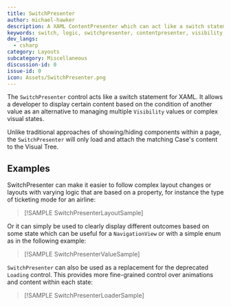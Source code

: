 ```yaml
---
title: SwitchPresenter
author: michael-hawker
description: A XAML ContentPresenter which can act like a switch statement for showing different UI based on a condition.
keywords: switch, logic, switchpresenter, contentpresenter, visibility, triggers, converters
dev_langs:
  - csharp
category: Layouts
subcategory: Miscellaneous
discussion-id: 0
issue-id: 0
icon: Assets/SwitchPresenter.png
---
```


The `SwitchPresenter` control acts like a switch statement for XAML. It allows a developer to display certain content based on the condition of another value as an alternative to managing multiple `Visibility` values or complex visual states.

Unlike traditional approaches of showing/hiding components within a page, the `SwitchPresenter` will only load and attach the matching Case's content to the Visual Tree.

## Examples

SwitchPresenter can make it easier to follow complex layout changes or layouts with varying logic that are based on a property, for instance the type of ticketing mode for an airline:

> [!SAMPLE SwitchPresenterLayoutSample]

Or it can simply be used to clearly display different outcomes based on some state which can be useful for a `NavigationView` or with a simple enum as in the following example:

> [!SAMPLE SwitchPresenterValueSample]

`SwitchPresenter` can also be used as a replacement for the deprecated `Loading` control. This provides more fine-grained control over animations and content within each state:

> [!SAMPLE SwitchPresenterLoaderSample]

